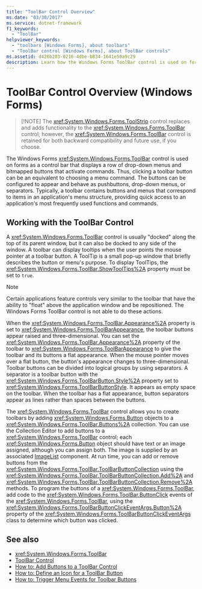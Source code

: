 ```yaml
---
title: "ToolBar Control Overview"
ms.date: "03/30/2017"
ms.service: dotnet-framework
f1_keywords:
  - "ToolBar"
helpviewer_keywords:
  - "toolbars [Windows Forms], about toolbars"
  - "ToolBar control [Windows Forms], about ToolBar controls"
ms.assetid: d426b203-0216-4dbe-b834-1641e50a9c29
description: Learn how the Windows Forms ToolBar control is used on forms as a control bar that displays a row of menus and buttons that activate commands.
---
```

# ToolBar Control Overview (Windows Forms)
>
> [!NOTE]
> The <xref:System.Windows.Forms.ToolStrip> control replaces and adds functionality to the <xref:System.Windows.Forms.ToolBar> control; however, the <xref:System.Windows.Forms.ToolBar> control is retained for both backward compatibility and future use, if you choose.

The Windows Forms <xref:System.Windows.Forms.ToolBar> control is used on forms as a control bar that displays a row of drop-down menus and bitmapped buttons that activate commands. Thus, clicking a toolbar button can be an equivalent to choosing a menu command. The buttons can be configured to appear and behave as pushbuttons, drop-down menus, or separators. Typically, a toolbar contains buttons and menus that correspond to items in an application's menu structure, providing quick access to an application's most frequently used functions and commands.

## Working with the ToolBar Control

A <xref:System.Windows.Forms.ToolBar> control is usually "docked" along the top of its parent window, but it can also be docked to any side of the window. A toolbar can display tooltips when the user points the mouse pointer at a toolbar button. A ToolTip is a small pop-up window that briefly describes the button or menu's purpose. To display ToolTips, the <xref:System.Windows.Forms.ToolBar.ShowToolTips%2A> property must be set to `true`.

> [!NOTE]
> Certain applications feature controls very similar to the toolbar that have the ability to "float" above the application window and be repositioned. The Windows Forms ToolBar control is not able to do these actions.

When the <xref:System.Windows.Forms.ToolBar.Appearance%2A> property is set to <xref:System.Windows.Forms.ToolBarAppearance>, the toolbar buttons appear raised and three-dimensional. You can set the <xref:System.Windows.Forms.ToolBar.Appearance%2A> property of the toolbar to <xref:System.Windows.Forms.ToolBarAppearance> to give the toolbar and its buttons a flat appearance. When the mouse pointer moves over a flat button, the button's appearance changes to three-dimensional. Toolbar buttons can be divided into logical groups by using separators. A separator is a toolbar button with the <xref:System.Windows.Forms.ToolBarButton.Style%2A> property set to <xref:System.Windows.Forms.ToolBarButtonStyle>. It appears as empty space on the toolbar. When the toolbar has a flat appearance, button separators appear as lines rather than spaces between the buttons.

The <xref:System.Windows.Forms.ToolBar> control allows you to create toolbars by adding <xref:System.Windows.Forms.Button> objects to a <xref:System.Windows.Forms.ToolBar.Buttons%2A> collection. You can use the Collection Editor to add buttons to a <xref:System.Windows.Forms.ToolBar> control; each <xref:System.Windows.Forms.Button> object should have text or an image assigned, although you can assign both. The image is supplied by an associated [ImageList](imagelist-component-windows-forms.md) component. At run time, you can add or remove buttons from the <xref:System.Windows.Forms.ToolBar.ToolBarButtonCollection> using the <xref:System.Windows.Forms.ToolBar.ToolBarButtonCollection.Add%2A> and <xref:System.Windows.Forms.ToolBar.ToolBarButtonCollection.Remove%2A> methods. To program the buttons of a <xref:System.Windows.Forms.ToolBar>, add code to the <xref:System.Windows.Forms.ToolBar.ButtonClick> events of the <xref:System.Windows.Forms.ToolBar>, using the <xref:System.Windows.Forms.ToolBarButtonClickEventArgs.Button%2A> property of the <xref:System.Windows.Forms.ToolBarButtonClickEventArgs> class to determine which button was clicked.

## See also

- <xref:System.Windows.Forms.ToolBar>
- [ToolBar Control](toolbar-control-windows-forms.md)
- [How to: Add Buttons to a ToolBar Control](how-to-add-buttons-to-a-toolbar-control.md)
- [How to: Define an Icon for a ToolBar Button](how-to-define-an-icon-for-a-toolbar-button.md)
- [How to: Trigger Menu Events for Toolbar Buttons](how-to-trigger-menu-events-for-toolbar-buttons.md)
